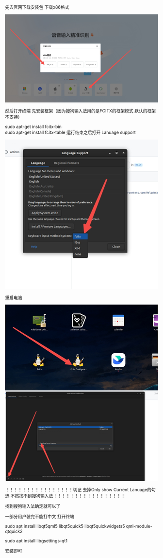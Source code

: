 先去官网下载安装包 下载x86格式

![image](https://raw.githubusercontent.com/Helpdesk2500/Image/main/%E6%90%9C%E7%8B%971.jpeg)

然后打开终端
先安装框架（因为搜狗输入法用的是FCITX的框架模式  默认的框架不支持）

sudo apt-get install fcitx-bin    
sudo apt-get install fcitx-table
运行结束之后打开 Lanuage support


![image](https://raw.githubusercontent.com/Helpdesk2500/Image/main/%E6%90%9C%E7%8B%972.jpg)

重启电脑

![image](https://raw.githubusercontent.com/Helpdesk2500/Image/main/%E6%90%9C%E7%8B%973.jpg)
![image](https://raw.githubusercontent.com/Helpdesk2500/Image/main/%E6%90%9C%E7%8B%974.jpg)

！！！！！！！！！！！！！！！！切记 去掉Only show Current Lanuage的勾选 不然找不到搜狗输入法！！！！！！！！！！！！！！！！！

找到搜狗输入法确定就可以了

一部分用户装完不能打中文  打开终端

sudo apt install libqt5qml5 libqt5quick5 libqt5quickwidgets5 qml-module-qtquick2
 
sudo apt install libgsettings-qt1

安装即可
